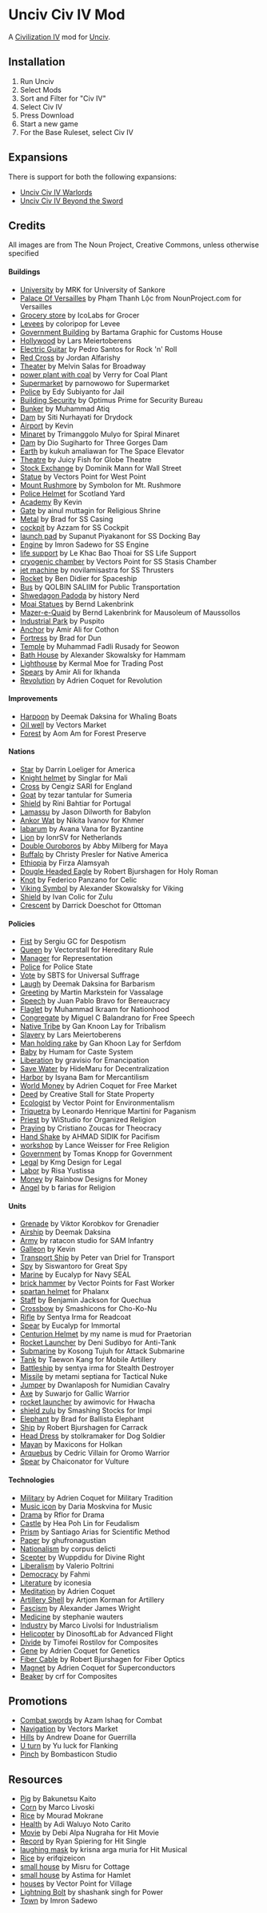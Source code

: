 # Unciv Civ IV Mod

A [Civilization IV](https://civilization.fandom.com/wiki/Civilization_IV) mod for [Unciv](https://github.com/yairm210/Unciv).

## Installation

1. Run Unciv
2. Select Mods
3. Sort and Filter for "Civ IV"
4. Select Civ IV
5. Press Download
6. Start a new game
7. For the Base Ruleset, select Civ IV

## Expansions

There is support for both the following expansions:

- [Unciv Civ IV Warlords](https://github.com/RobLoach/Civ-IV-Warlords/)
- [Unciv Civ IV Beyond the Sword](https://github.com/RobLoach/Civ-IV-Beyond-the-Sword)

## Credits

All images are from The Noun Project, Creative Commons, unless otherwise specified

#### Buildings

- [University](https://thenounproject.com/icon/university-2908697/) by MRK for University of Sankore
- [Palace Of Versailles](https://thenounproject.com/icon/palace-of-versailles-2322278/) by Phạm Thanh Lộc from NounProject.com for Versailles
- [Grocery store](https://thenounproject.com/icon/grocery-store-4116484/) by IcoLabs for Grocer
- [Levees](https://thenounproject.com/icon/levees-2381597/) by coloripop for Levee
- [Government Building](https://thenounproject.com/icon/government-building-3779751/) by Bartama Graphic for Customs House
- [Hollywood](https://thenounproject.com/icon/hollywood-4281633/) by Lars Meiertoberens
- [Electric Guitar](https://thenounproject.com/icon/electric-guitar-1029522/) by Pedro Santos for Rock 'n' Roll
- [Red Cross](https://thenounproject.com/icon/red-cross-2392034/) by Jordan Alfarishy
- [Theater](https://thenounproject.com/icon/theater-3402158/) by Melvin Salas for Broadway
- [power plant with coal](https://thenounproject.com/icon/power-plant-with-coal-2403687/) by Verry for Coal Plant
- [Supermarket](https://thenounproject.com/icon/supermarket-6441161/) by parnowowo for Supermarket
- [Police](https://thenounproject.com/icon/police-7253740/) by Edy Subiyanto for Jail
- [Building Security](https://thenounproject.com/icon/building-security-1265138/) by Optimus Prime for Security Bureau
- [Bunker](https://thenounproject.com/icon/bunker-4991310/) by Muhammad Atiq
- [Dam](https://thenounproject.com/icon/dam-6895261/) by Siti Nurhayati for Drydock
- [Airport](https://thenounproject.com/icon/airport-5053344/) by Kevin
- [Minaret](https://thenounproject.com/icon/minaret-6723549/) by Trimanggolo Mulyo for Spiral Minaret
- [Dam](https://thenounproject.com/icon/dam-5133225/) by Dio Sugiharto for Three Gorges Dam
- [Earth](https://thenounproject.com/icon/earth-7074085/) by kukuh amaliawan for The Space Elevator
- [Theatre](https://thenounproject.com/icon/theatre-4242408/) by Juicy Fish for Globe Theatre
- [Stock Exchange](https://thenounproject.com/icon/stock-exchange-4573376/) by Dominik Mann for Wall Street
- [Statue](https://thenounproject.com/icon/statue-3243817/) by Vectors Point for West Point
- [Mount Rushmore](https://thenounproject.com/icon/mount-rushmore-3263592/) by Symbolon for Mt. Rushmore
- [Police Helmet](https://thenounproject.com/icon/police-helmet-4781/) for Scotland Yard
- [Academy](https://thenounproject.com/icon/academy-3890710/) By Kevin
- [Gate](https://thenounproject.com/icon/gate-6325375/) by ainul muttagin for Religious Shrine
- [Metal](https://thenounproject.com/icon/metal-5301954/) by Brad for SS Casing
- [cockpit](https://thenounproject.com/icon/cockpit-6858321/) by Azzam for SS Cockpit
- [launch pad](https://thenounproject.com/icon/launch-pad-6591385/) by Supanut Piyakanont for SS Docking Bay
- [Engine](https://thenounproject.com/icon/engine-7074295/) by Imron Sadewo for SS Engine
- [life support](https://thenounproject.com/icon/life-support-6985741/) by Le Khac Bao Thoai for SS Life Support
- [cryogenic chamber](https://thenounproject.com/icon/cryogenic-chamber-3312571/) by Vectors Point for SS Stasis Chamber
- [jet machine](https://thenounproject.com/icon/jet-machine-4051586/) by novilamisastra for SS Thrusters
- [Rocket](https://thenounproject.com/icon/rocket-6074638/) by Ben Didier for Spaceship
- [Bus](https://thenounproject.com/icon/bus-1442006/) by QOLBIN SALIIM for Public Transportation
- [Shwedagon Padoda](https://thenounproject.com/icon/shwedagon-pagoda-7290941/) by history Nerd
- [Moai Statues](https://thenounproject.com/icon/moai-4787788/) by Bernd Lakenbrink
- [Mazer-e-Quaid](https://thenounproject.com/icon/mazar-e-quaid-4787789/) by Bernd Lakenbrink for Mausoleum of Maussollos
- [Industrial Park](https://thenounproject.com/icon/industrial-park-5428946/) by Puspito
- [Anchor](https://thenounproject.com/icon/anchor-6496390/) by Amir Ali for Cothon
- [Fortress](https://thenounproject.com/icon/fortress-6151327/) by Brad for Dun
- [Temple](https://thenounproject.com/icon/temple-7039168/) by Muhammad Fadli Rusady for Seowon
- [Bath House](https://thenounproject.com/icon/bath-house-724565/) by Alexander Skowalsky for Hammam
- [Lighthouse](https://thenounproject.com/icon/lighthouse-4982237/) by Kermal Moe for Trading Post
- [Spears](https://thenounproject.com/icon/spears-7032289/) by Amir Ali for Ikhanda
- [Revolution](https://thenounproject.com/icon/revolution-3918127/) by Adrien Coquet for Revolution

#### Improvements

- [Harpoon](https://thenounproject.com/icon/harpoon-2152678/) by Deemak Daksina for Whaling Boats
- [Oil well](https://thenounproject.com/icon/oil-well-2052285/) by Vectors Market
- [Forest](https://thenounproject.com/icon/forest-1335311/) by Aom Am for Forest Preserve

#### Nations

- [Star](https://thenounproject.com/icon/star-1088688/) by Darrin Loeliger for America
- [Knight helmet](https://thenounproject.com/icon/knight-helmet-5567331/) by Singlar for Mali
- [Cross](https://thenounproject.com/icon/cross-6898203/) by Cengiz SARI for England
- [Goat](https://thenounproject.com/icon/goat-2621727/) by tezar tantular for Sumeria
- [Shield](https://thenounproject.com/icon/shield-7204824/) by Rini Bahtiar for Portugal
- [Lamassu](https://thenounproject.com/icon/lamassu-118987/) by Jason Dilworth for Babylon
- [Ankor Wat](https://thenounproject.com/icon/angkor-wat-5194416/) by Nikita Ivanov for Khmer
- [labarum](https://thenounproject.com/icon/labarum-2069827/) by Avana Vana for Byzantine
- [Lion](https://thenounproject.com/icon/lion-4074126/) by IonrSV for Netherlands
- [Double Ouroboros](https://thenounproject.com/icon/double-ouroboros-31693/) by Abby Milberg for Maya
- [Buffalo](https://thenounproject.com/icon/buffalo-27077/) by Christy Presler for Native America
- [Ethiopia](https://thenounproject.com/icon/ethiopia-4621751/) by Firza Alamsyah
- [Dougle Headed Eagle](https://thenounproject.com/icon/double-headed-eagle-7260454/) by Robert Bjurshagen for Holy Roman
- [Knot](https://thenounproject.com/icon/knot-676657/) by Federico Panzano for Celic
- [Viking Symbol](https://thenounproject.com/icon/viking-symbol-248008/) by Alexander Skowalsky for Viking
- [Shield](https://thenounproject.com/icon/shield-163736/) by Ivan Colic for Zulu
- [Crescent](https://thenounproject.com/icon/crescent-2296077/) by Darrick Doeschot for Ottoman


#### Policies

- [Fist](https://thenounproject.com/icon/fist-4850268/) by Sergiu GC for Despotism
- [Queen](https://thenounproject.com/icon/queen-6741374/) by Vectorstall for Hereditary Rule
- [Manager](https://thenounproject.com/icon/manager-305963/) for Representation
- [Police](https://thenounproject.com/icon/police-6885005/) for Police State
- [Vote](https://thenounproject.com/icon/vote-4045417/) by SBTS for Universal Suffrage
- [Laugh](https://thenounproject.com/icon/laugh-1391896/) by Deemak Daksina for Barbarism
- [Greeting](https://thenounproject.com/icon/greeting-1231357/) by Martin Markstein for Vassalage
- [Speech](https://thenounproject.com/icon/speech-16988/) by Juan Pablo Bravo for Bereaucracy
- [Flaglet](https://thenounproject.com/icon/flaglet-5253087/) by Muhammad Ikraam for Nationhood
- [Congregate](https://thenounproject.com/icon/congregate-3904885/) by Miguel C Balandrano for Free Speech
- [Native Tribe](https://thenounproject.com/icon/native-tribe-2741474/) by Gan Knoon Lay for Tribalism
- [Slavery](https://thenounproject.com/icon/slavery-6567062/) by Lars Meiertoberens
- [Man holding rake](https://thenounproject.com/icon/man-holding-rake-1930605/) by Gan Khoon Lay for Serfdom
- [Baby](https://thenounproject.com/icon/baby-6996109/) by Humam for Caste System
- [Liberation](https://thenounproject.com/icon/liberation-6991837/) by gravisio for Emancipation
- [Save Water](https://thenounproject.com/icon/save-water-7116194/) by HideMaru for Decentralization
- [Harbor](https://thenounproject.com/icon/harbor-7230954/) by Isyana Bam for Mercantilism
- [World Money](https://thenounproject.com/icon/money-world-4311189/) by Adrien Coquet for Free Market
- [Deed](https://thenounproject.com/icon/deed-144730/) by Creative Stall for State Property
- [Ecologist](https://thenounproject.com/icon/ecologist-3261621/) by Vector Point for Environmentalism
- [Triquetra](https://thenounproject.com/icon/triquetra-6869784/) by Leonardo Henrique Martini for Paganism
- [Priest](https://thenounproject.com/icon/priest-2532144/) by WiStudio for Organized Religion
- [Praying](https://thenounproject.com/icon/praying-458075/) by Cristiano Zoucas for Theocracy
- [Hand Shake](https://thenounproject.com/icon/hand-shake-5141232/) by AHMAD SIDIK for Pacifism
- [workshop](https://thenounproject.com/icon/worship-29775/) by Lance Weisser for Free Religion
- [Government](https://thenounproject.com/icon/government-2129596/) by Tomas Knopp for Government
- [Legal](https://thenounproject.com/icon/legal-7222235/) by Kmg Design for Legal
- [Labor](https://thenounproject.com/icon/labor-7229005/) by Risa Yustissa
- [Money](https://thenounproject.com/icon/money-3134074/) by Rainbow Designs for Money
- [Angel](https://thenounproject.com/icon/angel-2925166/) by b farias for Religion

#### Units

- [Grenade](https://thenounproject.com/icon/grenade-1082454/) by Viktor Korobkov for Grenadier
- [Airship](https://thenounproject.com/icon/airship-1696860/) by Deemak Daksina
- [Army](https://thenounproject.com/icon/army-4782867/) by ratacon studio for SAM Infantry
- [Galleon](https://thenounproject.com/icon/galleon-ship-3890873/) by Kevin
- [Transport Ship](https://thenounproject.com/icon/transport-ship-1474559/) by Peter van Driel for Transport
- [Spy](https://thenounproject.com/icon/spy-6823184/) by Siswantoro for Great Spy
- [Marine](https://thenounproject.com/icon/marine-3048391/) by Eucalyp for Navy SEAL
- [brick hammer](https://thenounproject.com/icon/brick-hammer-3147245/) by Vector Points for Fast Worker
- [spartan helmet](https://thenounproject.com/icon/spartan-helmet-4588854/) for Phalanx
- [Staff](https://thenounproject.com/icon/staff-3653184/) by Benjamin Jackson for Quechua
- [Crossbow](https://thenounproject.com/icon/crossbow-965392/) by Smashicons for Cho-Ko-Nu
- [Rifle](https://thenounproject.com/icon/rifle-6343044/) by Sentya Irma for Readcoat
- [Spear](https://thenounproject.com/icon/spear-3719099/) by Eucalyp for Immortal
- [Centurion Helmet](https://thenounproject.com/icon/centurion-helmet-210704/) by my name is mud for Praetorian
- [Rocket Launcher](https://thenounproject.com/icon/rocket-launcher-6376275/) by Deni Sudibyo for Anti-Tank
- [Submarine](https://thenounproject.com/icon/submarine-6885945/) by Kosong Tujuh for Attack Submarine
- [Tank](https://thenounproject.com/icon/tank-7284102/) by Taewon Kang for Mobile Artillery
- [Battleship](https://thenounproject.com/icon/battleship-6343043/) by sentya irma for Stealth Destroyer
- [Missile](https://thenounproject.com/icon/missile-6022456/) by metami septiana for Tactical Nuke
- [Jumper](https://thenounproject.com/icon/jumper-453590/) by Dwanlaposh for Numidian Cavalry
- [Axe](https://thenounproject.com/icon/axe-7192952/) by Suwarjo for Gallic Warrior
- [rocket launcher](https://thenounproject.com/icon/rocket-launcher-6222958/) by awimovic for Hwacha
- [shield zulu](https://thenounproject.com/icon/shield-zulu-3825770/) by Smashing Stocks for Impi
- [Elephant](https://thenounproject.com/icon/elephant-5800651/) by Brad for Ballista Elephant
- [Ship](https://thenounproject.com/icon/ship-215494/) by Robert Bjurshagen for Carrack
- [Head Dress](https://thenounproject.com/icon/head-dress-159934/) by stolkramaker for Dog Soldier
- [Mayan](https://thenounproject.com/icon/mayan-5111769/) by Maxicons for Holkan
- [Arquebus](https://thenounproject.com/icon/arquebus-2349021/) by Cedric Villain for Oromo Warrior
- [Spear](https://thenounproject.com/icon/spear-6802217/) by Chaiconator for Vulture

#### Technologies

- [Military](https://thenounproject.com/icon/military-3969040/) by Adrien Coquet for Military Tradition
- [Music icon](https://thenounproject.com/icon/music-1735591/) by Daria Moskvina for Music
- [Drama](https://thenounproject.com/icon/theatre-drama-1131937/) by Rflor for Drama
- [Castle](https://thenounproject.com/icon/castle-668057/) by Hea Poh Lin for Feudalism
- [Prism](https://thenounproject.com/icon/prism-17108/) by Santiago Arias for Scientific Method
- [Paper](https://thenounproject.com/icon/paper-4574286/) by ghufronagustian
- [Nationalism](https://thenounproject.com/icon/nationalism-3098507/) by corpus delicti
- [Scepter](https://thenounproject.com/icon/scepter-4431536/) by Wuppdidu for Divine Right
- [Liberalism](https://thenounproject.com/icon/liberalism-1528359/) by Valerio Poltrini
- [Democracy](https://thenounproject.com/icon/democracy-2680240/) by Fahmi
- [Literature](https://thenounproject.com/icon/literature-1433796/) by iconesia
- [Meditation](https://thenounproject.com/icon/meditation-2821197/) by Adrien Coquet
- [Artillery Shell](https://thenounproject.com/icon/artillery-shell-827138/) by Artjom Korman for Artillery
- [Fascism](https://thenounproject.com/icon/fascism-59303/) by Alexander James Wright
- [Medicine](https://thenounproject.com/icon/medicine-11372/) by stephanie wauters
- [Industry](https://thenounproject.com/icon/industry-1608799/) by Marco Livolsi for Industrialism
- [Helicopter](https://thenounproject.com/icon/helicopter-1086351/) by DinosoftLab for Advanced Flight
- [Divide](https://thenounproject.com/icon/divide-1953996/) by Timofei Rostilov for Composites
- [Gene](https://thenounproject.com/icon/gene-4374639/) by Adrien Coquet for Genetics
- [Fiber Cable](https://thenounproject.com/icon/fiber-cable-904029/) by Robert Bjurshagen for Fiber Optics
- [Magnet](https://thenounproject.com/icon/magnet-2366943/) by Adrien Coquet for Superconductors
- [Beaker](https://thenounproject.com/icon/beaker-6899297/) by crf for Composites

## Promotions

- [Combat swords](https://thenounproject.com/icon/combat-swords-3310797/) by Azam Ishaq for Combat
- [Navigation](https://thenounproject.com/icon/navigation-1198606/) by Vectors Market
- [Hills](https://thenounproject.com/icon/hills-1229071/) by Andrew Doane for Guerrilla
- [U turn](https://thenounproject.com/icon/u-turn-472952/) by Yu luck for Flanking
- [Pinch](https://thenounproject.com/icon/pinch-2583431/) by Bombasticon Studio

## Resources

- [Pig](https://thenounproject.com/icon/pig-1021476/) by Bakunetsu Kaito
- [Corn](https://thenounproject.com/icon/corn-1608785/) by Marco Livoski
- [Rice](https://thenounproject.com/icon/rice-102154/) by Mourad Mokrane
- [Health](https://thenounproject.com/icon/health-5930601/) by Adi Waluyo Noto Carito
- [Movie](https://thenounproject.com/icon/movie-7103438/) by Debi Alpa Nugraha for Hit Movie
- [Record](https://thenounproject.com/icon/record-119043/) by Ryan Spiering for Hit Single
- [laughing mask](https://thenounproject.com/icon/laughing-mask-7233313/) by krisna arga muria for Hit Musical
- [Rice](https://thenounproject.com/icon/rice-6096366/) by erifqizeicon
- [small house](https://thenounproject.com/icon/small-house-5829947/) by Misru for Cottage
- [small house](https://thenounproject.com/icon/small-house-5826677/) by Astima for Hamlet
- [houses](https://thenounproject.com/icon/houses-3313083/) by Vector Point for Village
- [Lightning Bolt](https://thenounproject.com/icon/lightning-bolt-258503/) by shashank singh for Power
- [Town](https://thenounproject.com/icon/town-6621680/) by Imron Sadewo
